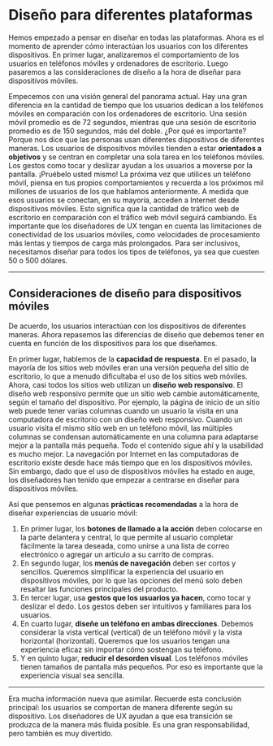 # Diseño para diferentes plataformas

Hemos empezado a pensar en diseñar en todas las plataformas. Ahora es el momento de aprender cómo interactúan los usuarios con los diferentes dispositivos. En primer lugar, analizaremos el comportamiento de los usuarios en teléfonos móviles y ordenadores de escritorio. Luego pasaremos a las consideraciones de diseño a la hora de diseñar para dispositivos móviles.

Empecemos con una visión general del panorama actual. Hay una gran diferencia en la cantidad de tiempo que los usuarios dedican a los teléfonos móviles en comparación con los ordenadores de escritorio. Una sesión móvil promedio es de 72 segundos, mientras que una sesión de escritorio promedio es de 150 segundos, más del doble. ¿Por qué es importante? Porque nos dice que las personas usan diferentes dispositivos de diferentes maneras. Los usuarios de dispositivos móviles tienden a estar **orientados a objetivos** y se centran en completar una sola tarea en los teléfonos móviles. Los gestos como tocar y deslizar ayudan a los usuarios a moverse por la pantalla. ¡Pruébelo usted mismo! La próxima vez que utilices un teléfono móvil, piensa en tus propios comportamientos y recuerda a los próximos mil millones de usuarios de los que hablamos anteriormente. A medida que esos usuarios se conectan, en su mayoría, acceden a Internet desde dispositivos móviles. Esto significa que la cantidad de tráfico web de escritorio en comparación con el tráfico web móvil seguirá cambiando. Es importante que los diseñadores de UX tengan en cuenta las limitaciones de conectividad de los usuarios móviles, como velocidades de procesamiento más lentas y tiempos de carga más prolongados. Para ser inclusivos, necesitamos diseñar para todos los tipos de teléfonos, ya sea que cuesten 50 o 500 dólares.

---

## Consideraciones de diseño para dispositivos móviles

De acuerdo, los usuarios interactúan con los dispositivos de diferentes maneras. Ahora repasemos las diferencias de diseño que debemos tener en cuenta en función de los dispositivos para los que diseñamos.

En primer lugar, hablemos de la **capacidad de respuesta**. En el pasado, la mayoría de los sitios web móviles eran una versión pequeña del sitio de escritorio, lo que a menudo dificultaba el uso de los sitios web móviles. Ahora, casi todos los sitios web utilizan un **diseño web responsivo**. El diseño web responsivo permite que un sitio web cambie automáticamente, según el tamaño del dispositivo. Por ejemplo, la página de inicio de un sitio web puede tener varias columnas cuando un usuario la visita en una computadora de escritorio con un diseño web responsivo. Cuando un usuario visita el mismo sitio web en un teléfono móvil, las múltiples columnas se condensan automáticamente en una columna para adaptarse mejor a la pantalla más pequeña. Todo el contenido sigue ahí y la usabilidad es mucho mejor. La navegación por Internet en las computadoras de escritorio existe desde hace más tiempo que en los dispositivos móviles. Sin embargo, dado que el uso de dispositivos móviles ha estado en auge, los diseñadores han tenido que empezar a centrarse en diseñar para dispositivos móviles.

Así que pensemos en algunas **prácticas recomendadas** a la hora de diseñar experiencias de usuario móvil:

1.  En primer lugar, los **botones de llamado a la acción** deben colocarse en la parte delantera y central, lo que permite al usuario completar fácilmente la tarea deseada, como unirse a una lista de correo electrónico o agregar un artículo a su carrito de compras.
2.  En segundo lugar, los **menús de navegación** deben ser cortos y sencillos. Queremos simplificar la experiencia del usuario en dispositivos móviles, por lo que las opciones del menú solo deben resaltar las funciones principales del producto.
3.  En tercer lugar, usa **gestos que los usuarios ya hacen**, como tocar y deslizar el dedo. Los gestos deben ser intuitivos y familiares para los usuarios.
4.  En cuarto lugar, **diseñe un teléfono en ambas direcciones**. Debemos considerar la vista vertical (vertical) de un teléfono móvil y la vista horizontal (horizontal). Queremos que los usuarios tengan una experiencia eficaz sin importar cómo sostengan su teléfono.
5.  Y en quinto lugar, **reducir el desorden visual**. Los teléfonos móviles tienen tamaños de pantalla más pequeños. Por eso es importante que la experiencia visual sea sencilla.

---

Era mucha información nueva que asimilar. Recuerde esta conclusión principal: los usuarios se comportan de manera diferente según su dispositivo. Los diseñadores de UX ayudan a que esa transición se produzca de la manera más fluida posible. Es una gran responsabilidad, pero también es muy divertido.
